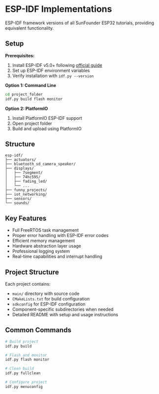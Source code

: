 # ESP-IDF Implementations

ESP-IDF framework versions of all SunFounder ESP32 tutorials, providing equivalent functionality.

## Setup

**Prerequisites:**
1. Install ESP-IDF v5.0+ following [official guide](https://docs.espressif.com/projects/esp-idf/en/latest/esp32/get-started/)
2. Set up ESP-IDF environment variables
3. Verify installation with `idf.py --version`

**Option 1: Command Line**
```bash
cd project_folder
idf.py build flash monitor
```

**Option 2: PlatformIO**
1. Install PlatformIO ESP-IDF support
2. Open project folder
3. Build and upload using PlatformIO

## Structure

```
esp-idf/
├── actuators/
├── bluetooth_sd_camera_speaker/
├── displays/
│   ├── 7segment/
│   ├── 74hc595/
│   ├── fading_led/
│   └── ...
├── funny_projects/
├── iot_networking/
├── sensors/
└── sounds/
```

## Key Features

- Full FreeRTOS task management
- Proper error handling with ESP-IDF error codes
- Efficient memory management
- Hardware abstraction layer usage
- Professional logging system
- Real-time capabilities and interrupt handling

## Project Structure

Each project contains:
- `main/` directory with source code
- `CMakeLists.txt` for build configuration
- `sdkconfig` for ESP-IDF configuration
- Component-specific subdirectories when needed
- Detailed README with setup and usage instructions

## Common Commands

```bash
# Build project
idf.py build

# Flash and monitor
idf.py flash monitor

# Clean build
idf.py fullclean

# Configure project
idf.py menuconfig
```